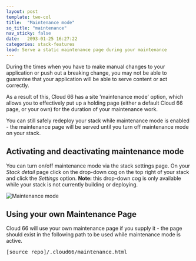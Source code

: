 ```yaml
---
layout: post
template: two-col
title:  "Maintenance mode"
so_title: "maintenance"
nav_sticky: false
date:   2093-01-25 16:27:22
categories: stack-features
lead: Serve a static maintenance page during your maintenance
---
```


During the times when you have to make manual changes to your application or push out a breaking change, you may not be able to guarantee that your application will be able to serve content or act correctly.

As a result of this, Cloud 66 has a site 'maintenance mode' option, which allows you to effectively put up a holding page (either a default Cloud 66 page, or your own) for the duration of your maintenance work.

You can still safely redeploy your stack while maintenance mode is enabled - the maintenance page will be served until you turn off maintenance mode on your stack.

## Activating and deactivating maintenance mode

You can turn on/off maintenance mode via the stack settings page. On your <i>Stack detail</i> page click on the drop-down cog on the top right of your stack and click the <i>Settings</i> option.
<b>Note:</b> this drop-down cog is only available while your stack is not currently building or deploying.

![Maintenance mode](http://cdn.cloud66.com.s3.amazonaws.com/images/help/maintenance_mode.png)

## Using your own Maintenance Page

Cloud 66 will use your own maintenance page if you supply it - the page should exist in the following path to be used while maintenance mode is active.

<pre class="terminal">
[source&#95;repo]/.cloud66/maintenance.html
</pre>